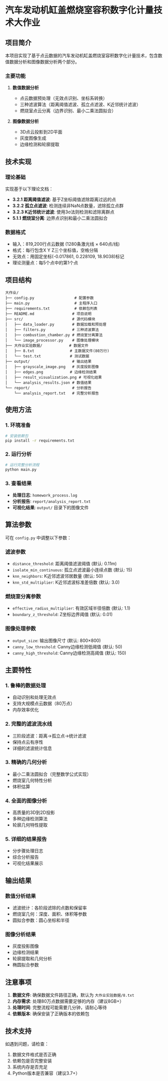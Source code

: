 # 汽车发动机缸盖燃烧室容积数字化计量技术大作业

## 项目简介

本项目实现了基于点云数据的汽车发动机缸盖燃烧室容积数字化计量技术，包含数值数据分析和图像数据分析两个部分。

### 主要功能

1. **数值数据分析**
   - 点云数据预处理（无效点识别、坐标系转换）
   - 三种滤波算法（距离阈值滤波、孤立点滤波、K近邻统计滤波）
   - 燃烧室点云分离（边界识别、最小二乘法圆拟合）

2. **图像数据分析**
   - 3D点云投影到2D平面
   - 灰度图像生成
   - 边缘检测和轮廓提取

## 技术实现

### 理论基础

实现基于以下理论文档：
- **3.2.1 距离阈值滤波**: 基于Z坐标阈值滤除距离过远的点
- **3.2.2 孤立点滤波**: 检测连续非NaN点数量，滤除孤立点群
- **3.2.3 K近邻统计滤波**: 使用3σ法则检测和滤除离群点
- **5.1.1 燃烧室分离**: 边界点识别和最小二乘法圆拟合

### 数据格式

- 输入：819,200行点云数据 (1280条激光线 × 640点/线)
- 格式：每行包含X Y Z三个坐标值，空格分隔
- 无效点：用固定坐标(-0.017861, 0.228109, 18.9038)标记
- 理论测量点：每5个点中的第1个点

## 项目结构

```
大作业/
├── config.py                  # 配置参数
├── main.py                    # 主程序入口
├── requirements.txt           # 依赖包列表
├── README.md                 # 项目说明
├── src/                      # 源代码模块
│   ├── data_loader.py        # 数据加载和预处理
│   ├── filters.py            # 三种滤波算法
│   ├── combustion_chamber.py # 燃烧室分离算法
│   └── image_processor.py    # 图像处理模块
├── 大作业实验数据/            # 数据文件
│   ├── 8.txt                # 主数据文件(80万行)
│   └── test.txt             # 测试数据
├── output/                   # 输出结果
│   ├── grayscale_image.png   # 灰度投影图像
│   ├── edges.png            # 边缘检测结果
│   ├── result_visualization.png # 可视化结果
│   └── analysis_results.json # 数值结果
└── report/                   # 分析报告
    └── analysis_report.txt   # 完整分析报告
```

## 使用方法

### 1. 环境准备

```bash
# 安装依赖包
pip install -r requirements.txt
```

### 2. 运行分析

```bash
# 运行完整分析流程
python main.py
```

### 3. 查看结果

- **处理日志**: `homework_process.log`
- **分析报告**: `report/analysis_report.txt`
- **可视化结果**: `output/` 目录下的图像文件

## 算法参数

可在 `config.py` 中调整以下参数：

### 滤波参数
- `distance_threshold`: 距离阈值滤波阈值 (默认: 0.11m)
- `isolate_min_continuous`: 孤立点滤波最小连续点数 (默认: 15)
- `knn_neighbors`: K近邻滤波邻居数量 (默认: 50)
- `knn_std_multiplier`: K近邻滤波标准差倍数 (默认: 3.0)

### 燃烧室分离参数
- `effective_radius_multiplier`: 有效区域半径倍数 (默认: 1.1)
- `boundary_z_threshold`: Z坐标边界阈值 (默认: 0.01)

### 图像处理参数
- `output_size`: 输出图像尺寸 (默认: 800×800)
- `canny_low_threshold`: Canny边缘检测低阈值 (默认: 50)
- `canny_high_threshold`: Canny边缘检测高阈值 (默认: 150)

## 主要特性

### 1. 鲁棒的数据处理
- 自动识别和处理无效点
- 支持大规模点云数据（80万点）
- 内存效率优化

### 2. 完整的滤波流水线
- 三阶段滤波：距离→孤立点→统计滤波
- 保持点云有序性
- 详细的滤波统计信息

### 3. 精确的几何分析
- 最小二乘法圆拟合（完整数学公式实现）
- 燃烧室几何特性分析
- 体积估算

### 4. 全面的图像分析
- 高质量的3D到2D投影
- 多种边缘检测算法
- 轮廓几何特性提取

### 5. 详细的结果报告
- 分步骤处理日志
- 综合分析报告
- 可视化结果展示

## 输出结果

### 数值分析结果
- 滤波统计：各阶段滤除的点数和保留率
- 燃烧室几何：深度、面积、体积等参数
- 圆拟合参数：圆心坐标和半径

### 图像分析结果
- 灰度投影图像
- 边缘检测结果
- 轮廓提取和几何分析
- 椭圆拟合参数

## 注意事项

1. **数据文件**: 确保数据文件路径正确，默认为 `大作业实验数据/8.txt`
2. **内存需求**: 处理80万点数据需要足够的内存（建议8GB+）
3. **处理时间**: 完整流程可能需要几分钟，请耐心等待
4. **依赖版本**: 确保安装了正确版本的依赖包

## 技术支持

如遇到问题，请检查：
1. 数据文件格式是否正确
2. 依赖包是否完整安装
3. 系统内存是否充足
4. Python版本是否兼容（建议3.7+）